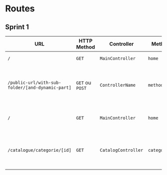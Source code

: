 # Routes

## Sprint 1

| URL | HTTP Method | Controller | Method | Title | Content | Comment |
|--|--|--|--|--|--|--|
| `/` | `GET` | `MainController` | `home` | Dans les shoe | 5 categories | - |
| `/public-url/with-sub-folder/[and-dynamic-part]` | `GET` ou `POST` | `ControllerName` | `methodName` | Titre de la page | Description of page's content | Explain here the dynamics parts of your URL (`[]`) |
| `/` | `GET` | `MainController` | `home` | Page d'accueil | Page d'accueil avec les 5 catégories | - |
| `/catalogue/categorie/[id]` | `GET` | `CatalogController` | `category` | Page de catégorie | Page listant les produits d'une catégorie | `[id]` correspond à l'identifiant de la catégorie |
